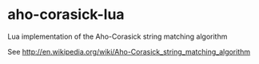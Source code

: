 aho-corasick-lua
================

Lua implementation of the Aho-Corasick string matching algorithm

See http://en.wikipedia.org/wiki/Aho-Corasick_string_matching_algorithm

